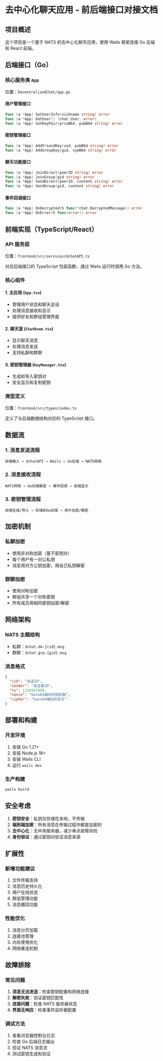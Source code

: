 # 去中心化聊天应用 - 前后端接口对接文档

## 项目概述

这个项目是一个基于 NATS 的去中心化聊天应用，使用 Wails 框架连接 Go 后端和 React 前端。

## 后端接口（Go）

### 核心服务类 `App`

位置：`DecentralizedChat/app.go`

#### 用户管理接口
```go
func (a *App) SetUserInfo(nickname string) error
func (a *App) GetUser() (chat.User, error)
func (a *App) SetKeyPair(privB64, pubB64 string) error
```

#### 密钥管理接口
```go
func (a *App) AddFriendKey(uid, pubB64 string) error
func (a *App) AddGroupKey(gid, symB64 string) error
```

#### 聊天功能接口
```go
func (a *App) JoinDirect(peerID string) error
func (a *App) JoinGroup(gid string) error
func (a *App) SendDirect(peerID, content string) error
func (a *App) SendGroup(gid, content string) error
```

#### 事件回调接口
```go
func (a *App) OnDecrypted(h func(*chat.DecryptedMessage)) error
func (a *App) OnError(h func(error)) error
```

## 前端实现（TypeScript/React）

### API 服务层
位置：`frontend/src/services/dchatAPI.ts`

对应后端接口的 TypeScript 包装函数，通过 Wails 运行时调用 Go 方法。

### 核心组件

#### 1. 主应用 (`App.tsx`)
- 管理用户状态和聊天会话
- 处理消息接收和显示
- 提供好友和群组管理界面

#### 2. 聊天室 (`ChatRoom.tsx`)
- 显示聊天消息
- 处理消息发送
- 支持私聊和群聊

#### 3. 密钥管理器 (`KeyManager.tsx`)
- 生成和导入密钥对
- 安全显示和复制密钥

### 类型定义
位置：`frontend/src/types/index.ts`

定义了与后端数据结构对应的 TypeScript 接口。

## 数据流

### 1. 消息发送流程
```
前端输入 → dchatAPI → Wails → Go后端 → NATS网络
```

### 2. 消息接收流程
```
NATS网络 → Go后端解密 → 事件回调 → 前端显示
```

### 3. 密钥管理流程
```
前端生成/导入 → 存储到Go后端 → 用于加密/解密
```

## 加密机制

### 私聊加密
- 使用非对称加密（基于密钥对）
- 每个用户有一对公私钥
- 消息用对方公钥加密，用自己私钥解密

### 群聊加密
- 使用对称加密
- 群组共享一个对称密钥
- 所有成员用相同密钥加密/解密

## 网络架构

### NATS 主题结构
- 私聊：`dchat.dm.{cid}.msg`
- 群聊：`dchat.grp.{gid}.msg`

### 消息格式
```json
{
  "cid": "会话ID",
  "sender": "发送者ID", 
  "ts": 1234567890,
  "nonce": "base64编码的随机数",
  "cipher": "base64编码的密文"
}
```

## 部署和构建

### 开发环境
1. 安装 Go 1.21+
2. 安装 Node.js 18+
3. 安装 Wails CLI
4. 运行 `wails dev`

### 生产构建
```bash
wails build
```

## 安全考虑

1. **密钥安全**：私钥仅存储在本地，不传输
2. **端到端加密**：所有消息在传输过程中都是加密的
3. **去中心化**：无中央服务器，减少单点故障风险
4. **身份验证**：通过密钥对验证消息来源

## 扩展性

### 新增功能建议
1. 文件传输支持
2. 消息历史持久化
3. 用户在线状态
4. 群组管理功能
5. 消息撤回功能

### 性能优化
1. 消息分页加载
2. 连接池管理
3. 内存使用优化
4. 网络重连机制

## 故障排除

### 常见问题
1. **消息无法发送**：检查密钥配置和网络连接
2. **解密失败**：验证密钥匹配性
3. **连接问题**：检查 NATS 服务器状态
4. **界面无响应**：检查事件监听器配置

### 调试方法
1. 查看浏览器控制台日志
2. 检查 Go 后端日志输出
3. 验证 NATS 消息流
4. 测试密钥生成和验证
